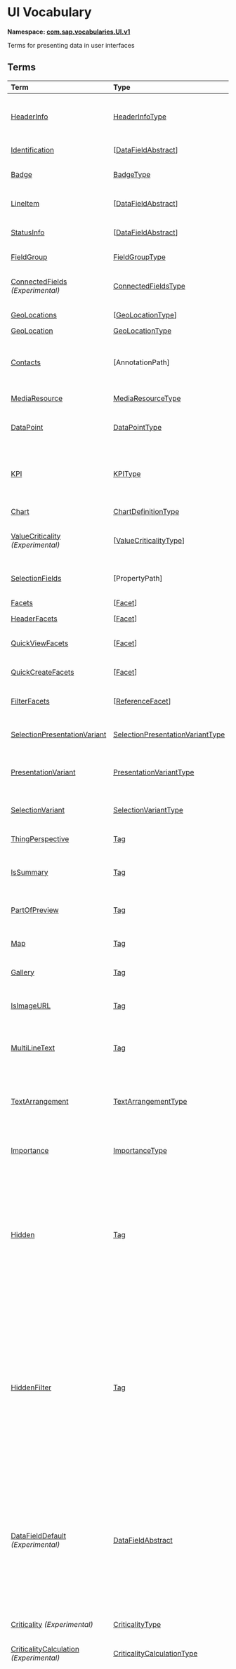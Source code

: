 # UI Vocabulary
**Namespace: [com.sap.vocabularies.UI.v1](UI.xml)**

Terms for presenting data in user interfaces


## Terms

Term|Type|Description
:---|:---|:----------
[HeaderInfo](UI.xml#L38)|[HeaderInfoType](#HeaderInfoType)|<a name="HeaderInfo"></a>Information for the header area of an entity representation. HeaderInfo is mandatory for main entity types of the model
[Identification](UI.xml#L69)|\[[DataFieldAbstract](#DataFieldAbstract)\]|<a name="Identification"></a>Collection of fields identifying the object
[Badge](UI.xml#L74)|[BadgeType](#BadgeType)|<a name="Badge"></a>Information usually displayed in the form of a business card
[LineItem](UI.xml#L102)|\[[DataFieldAbstract](#DataFieldAbstract)\]|<a name="LineItem"></a>Collection of data fields for representation in a table or list
[StatusInfo](UI.xml#L107)|\[[DataFieldAbstract](#DataFieldAbstract)\]|<a name="StatusInfo"></a>Collection of data fields describing the status of an entity
[FieldGroup](UI.xml#L112)|[FieldGroupType](#FieldGroupType)|<a name="FieldGroup"></a>Group of fields with an optional label
[ConnectedFields](UI.xml#L126) *(Experimental)*|[ConnectedFieldsType](#ConnectedFieldsType)|<a name="ConnectedFields"></a>Group of semantically connected fields with a representation template and an optional label
[GeoLocations](UI.xml#L199)|\[[GeoLocationType](#GeoLocationType)\]|<a name="GeoLocations"></a>Collection of geographic locations
[GeoLocation](UI.xml#L203)|[GeoLocationType](#GeoLocationType)|<a name="GeoLocation"></a>Geographic location
[Contacts](UI.xml#L223)|\[AnnotationPath\]|<a name="Contacts"></a>Collection of contacts<p>Each collection item MUST reference an annotation of a Communication.Contact</p>
[MediaResource](UI.xml#L230)|[MediaResourceType](#MediaResourceType)|<a name="MediaResource"></a>Properties that describe a media resource
[DataPoint](UI.xml#L284)|[DataPointType](#DataPointType)|<a name="DataPoint"></a>Visualization of a single point of data, typically a number; may also be textual, e.g. a status value
[KPI](UI.xml#L576)|[KPIType](#KPIType)|<a name="KPI"></a>A Key Performance Indicator (KPI) bundles a SelectionVariant and a DataPoint, and provides details for progressive disclosure
[Chart](UI.xml#L625)|[ChartDefinitionType](#ChartDefinitionType)|<a name="Chart"></a>Visualization of multiple data points
[ValueCriticality](UI.xml#L808) *(Experimental)*|\[[ValueCriticalityType](#ValueCriticalityType)\]|<a name="ValueCriticality"></a>Assign criticalities to primitive values. This information can be used for semantic coloring.
[SelectionFields](UI.xml#L821)|\[PropertyPath\]|<a name="SelectionFields"></a>Properties that might be relevant for filtering a collection of entities of this type
[Facets](UI.xml#L830)|\[[Facet](#Facet)\]|<a name="Facets"></a>Collection of facets
[HeaderFacets](UI.xml#L834)|\[[Facet](#Facet)\]|<a name="HeaderFacets"></a>Facets for additional object header information
[QuickViewFacets](UI.xml#L838)|\[[Facet](#Facet)\]|<a name="QuickViewFacets"></a>Facets that may be used for a quick overview of the object
[QuickCreateFacets](UI.xml#L842)|\[[Facet](#Facet)\]|<a name="QuickCreateFacets"></a>Facets that may be used for a (quick) create of the object
[FilterFacets](UI.xml#L846)|\[[ReferenceFacet](#ReferenceFacet)\]|<a name="FilterFacets"></a>Facets that reference UI.FieldGroup annotations to group filterable fields
[SelectionPresentationVariant](UI.xml#L888)|[SelectionPresentationVariantType](#SelectionPresentationVariantType)|<a name="SelectionPresentationVariant"></a>A SelectionPresentationVariant bundles a Selection Variant and a Presentation Variant
[PresentationVariant](UI.xml#L914)|[PresentationVariantType](#PresentationVariantType)|<a name="PresentationVariant"></a>Defines how the result of a queried collection of entities is shaped and how this result is displayed
[SelectionVariant](UI.xml#L988)|[SelectionVariantType](#SelectionVariantType)|<a name="SelectionVariant"></a>A SelectionVariant denotes a combination of parameters and filters to query the annotated entity set
[ThingPerspective](UI.xml#L1120)|[Tag](https://github.com/oasis-tcs/odata-vocabularies/blob/master/vocabularies/Org.OData.Core.V1.md#Tag)|<a name="ThingPerspective"></a>This term is a Thing Perspective
[IsSummary](UI.xml#L1123)|[Tag](https://github.com/oasis-tcs/odata-vocabularies/blob/master/vocabularies/Org.OData.Core.V1.md#Tag)|<a name="IsSummary"></a>This Facet and all included Facets are the summary of the thing. At most one Facet of a thing can be tagged with this term
[PartOfPreview](UI.xml#L1128)|[Tag](https://github.com/oasis-tcs/odata-vocabularies/blob/master/vocabularies/Org.OData.Core.V1.md#Tag)|<a name="PartOfPreview"></a>This Facet and all included Facets are part of the Thing preview
[Map](UI.xml#L1132)|[Tag](https://github.com/oasis-tcs/odata-vocabularies/blob/master/vocabularies/Org.OData.Core.V1.md#Tag)|<a name="Map"></a>Target MUST reference a UI.GeoLocation, Communication.Address or a collection of these
[Gallery](UI.xml#L1137)|[Tag](https://github.com/oasis-tcs/odata-vocabularies/blob/master/vocabularies/Org.OData.Core.V1.md#Tag)|<a name="Gallery"></a>Target MUST reference a UI.MediaResource
[IsImageURL](UI.xml#L1142)|[Tag](https://github.com/oasis-tcs/odata-vocabularies/blob/master/vocabularies/Org.OData.Core.V1.md#Tag)|<a name="IsImageURL"></a>Properties and terms annotated with this term MUST contain a valid URL referencing an resource with a MIME type image
[MultiLineText](UI.xml#L1148)|[Tag](https://github.com/oasis-tcs/odata-vocabularies/blob/master/vocabularies/Org.OData.Core.V1.md#Tag)|<a name="MultiLineText"></a>Properties annotated with this annotation should be rendered as multi-line text (e.g. text area)
[TextArrangement](UI.xml#L1154)|[TextArrangementType](#TextArrangementType)|<a name="TextArrangement"></a>Describes the arrangement of a code or ID value and its text<p>If used for a single property the Common.Text annotation is annotated</p>
[Importance](UI.xml#L1181)|[ImportanceType](#ImportanceType)|<a name="Importance"></a>Expresses the importance of e.g. a DataField or an annotation
[Hidden](UI.xml#L1196)|[Tag](https://github.com/oasis-tcs/odata-vocabularies/blob/master/vocabularies/Org.OData.Core.V1.md#Tag)|<a name="Hidden"></a>Properties or facets (see UI.Facet) annotated with this term will not be rendered if the annotation evaluates to true.<p>Hidden properties usually carry technical information that is used for application control and is of no direct interest to end users. The annotation value may be an expression to dynamically hide or render the annotated feature.</p>
[HiddenFilter](UI.xml#L1203)|[Tag](https://github.com/oasis-tcs/odata-vocabularies/blob/master/vocabularies/Org.OData.Core.V1.md#Tag)|<a name="HiddenFilter"></a>Properties annotated with this term will not be rendered as filter criteria if the annotation evaluates to true.<p>Properties annotated with `HiddenFilter` are intended as parts of a `$filter` expression that cannot be directly influenced by end users. The properties will be rendered in all other places, e.g. table columns or form fields. This is in contrast to properties annotated with [`UI.Hidden`](#Hidden) that are not rendered at all.</p>
[DataFieldDefault](UI.xml#L1210) *(Experimental)*|[DataFieldAbstract](#DataFieldAbstract)|<a name="DataFieldDefault"></a>Default representation of a property as a datafield, e.g. when the property is added as a table column or form field via personalization<p>Only concrete subtypes of DataFieldAbstract can be used for a DataFieldDefault. For type `DataField` and its subtypes the annotation target SHOULD be the same property that is referenced via a path expression in the `Value` of the datafield.</p>
[Criticality](UI.xml#L1346) *(Experimental)*|[CriticalityType](#CriticalityType)|<a name="Criticality"></a>Service-calculated criticality, alternative to UI.CriticalityCalculation
[CriticalityCalculation](UI.xml#L1351) *(Experimental)*|[CriticalityCalculationType](#CriticalityCalculationType)|<a name="CriticalityCalculation"></a>Parameters for client-calculated criticality, alternative to UI.Criticality
[OrderBy](UI.xml#L1356) *(Experimental)*|PropertyPath|<a name="OrderBy"></a>Sort by the referenced property instead of by the annotated property<p>Example: annotated property `SizeCode` has string values XS, S, M, L, XL, referenced property SizeOrder has numeric values -2, -1, 0, 1, 2. Numeric ordering by SizeOrder will be more understandable than lexicographic ordering by SizeCode.</p>
[RecommendationState](UI.xml#L1364) *(Experimental)*|[RecommendationStateType](#RecommendationStateType)|<a name="RecommendationState"></a>Indicates whether a field contains or has a recommended value<p>Intelligent systems can help users by recommending input the user may "prefer".</p>
[RecommendationList](UI.xml#L1396) *(Experimental)*|[RecommendationListType](#RecommendationListType)|<a name="RecommendationList"></a>Specifies how to get a list of recommended values for a property or parameter<p>Intelligent systems can help users by recommending input the user may "prefer".</p>

## <a name="HeaderInfoType"></a>[HeaderInfoType](UI.xml#L43)


Property|Type|Description
:-------|:---|:----------
[TypeName](UI.xml#L44)|String|Name of the main entity type
[TypeNamePlural](UI.xml#L48)|String|Plural form of the name of the main entity type
[Title](UI.xml#L52)|[DataField](#DataField)|Title, e.g. for overview pages
[Description](UI.xml#L55)|[DataField](#DataField)|Description, e.g. for overview pages
[ImageUrl](UI.xml#L58)|URL|Image URL for an instance of the entity type. If the property ImageUrl has a valid value, it can be used for the visualization of the instance. If it is not available or not valid the property TypeImageUrl can be used instead.
[TypeImageUrl](UI.xml#L63)|URL|Image URL for the entity type

## <a name="BadgeType"></a>[BadgeType](UI.xml#L78)


Property|Type|Description
:-------|:---|:----------
[HeadLine](UI.xml#L79)|[DataField](#DataField)|Headline
[Title](UI.xml#L82)|[DataField](#DataField)|Title
[ImageUrl](UI.xml#L85)|URL|Image URL for an instance of the entity type. If the property ImageUrl has a valid value, it can be used for the visualization of the instance. If it is not available or not valid the property TypeImageUrl can be used instead.
[TypeImageUrl](UI.xml#L90)|URL|Image URL for the entity type
[MainInfo](UI.xml#L94)|[DataField](#DataField)|Main information on the business card
[SecondaryInfo](UI.xml#L97)|[DataField](#DataField)|Additional information on the business card

## <a name="FieldGroupType"></a>[FieldGroupType](UI.xml#L116)


Property|Type|Description
:-------|:---|:----------
[Label](UI.xml#L117)|String|Label for the field group
[Data](UI.xml#L121)|\[[DataFieldAbstract](#DataFieldAbstract)\]|Collection of data fields

## <a name="ConnectedFieldsType"></a>[ConnectedFieldsType](UI.xml#L157) *(Experimental)*
Group of semantically connected fields with a representation template and an optional label

Property|Type|Description
:-------|:---|:----------
[Label](UI.xml#L161)|String|Label for the connected fields
[Template](UI.xml#L165)|String|Template for representing the connected fields<p>Template variables are identifiers enclosed in curly braces, e.g. `{MaterialName} - {MaterialClassName}`. The `Data` collection assigns values to the template variables.</p>
[Data](UI.xml#L171)|[Dictionary](https://github.com/oasis-tcs/odata-vocabularies/blob/master/vocabularies/Org.OData.Core.V1.md#Dictionary)|Dictionary of template variables<p>Each template variable used in `Template` must be assigned a value here. The value must be of type [`UI.DataFieldAbstract`](#DataFieldAbstract)</p>

## <a name="GeoLocationType"></a>[GeoLocationType](UI.xml#L207)
Properties that define a geographic location

Property|Type|Description
:-------|:---|:----------
[Latitude](UI.xml#L209)|Double|Geographic latitude
[Longitude](UI.xml#L212)|Double|Geographic longitude
[Location](UI.xml#L215)|GeographyPoint|A point in a round-earth coordinate system
[Address](UI.xml#L218)|[AddressType](Communication.md#AddressType)|vCard-style address

## <a name="MediaResourceType"></a>[MediaResourceType](UI.xml#L234)


Property|Type|Description
:-------|:---|:----------
[Url](UI.xml#L235)|URL|URL of media resource
[ContentType](UI.xml#L239)|MediaType|Content type, such as application/pdf, video/x-flv, image/jpeg
[ByteSize](UI.xml#L243)|Int64|Resource size in bytes
[ChangedAt](UI.xml#L246)|DateTimeOffset|Date of last change
[Thumbnail](UI.xml#L249)|[ImageType](#ImageType)|Thumbnail image
[Title](UI.xml#L252)|[DataField](#DataField)|Resource title
[Description](UI.xml#L255)|[DataField](#DataField)|Resource description

## <a name="ImageType"></a>[ImageType](UI.xml#L259)


Property|Type|Description
:-------|:---|:----------
[Url](UI.xml#L260)|URL|URL of image
[Width](UI.xml#L264)|String|Width of image
[Height](UI.xml#L267)|String|Height of image

## <a name="DataPointType"></a>[DataPointType](UI.xml#L289)


Property|Type|Description
:-------|:---|:----------
[Title](UI.xml#L290)|String|Title of the data point
[Description](UI.xml#L294)|String|Short description
[LongDescription](UI.xml#L298)|String|Full description
[Value](UI.xml#L302)|PrimitiveType|Numeric value<p> The value is typically provided via a `Path` construct. The path MUST lead to a direct property of the same entity type or a property of a complex property (recursively) of that entity type, navigation segments are not allowed.<br/>It could be annotated with either `UoM.ISOCurrency` or `UoM.Unit`. Percentage values are annotated with `UoM.Unit = '%'`. A renderer should take an optional `Common.Text` annotation into consideration.             </p>
[TargetValue](UI.xml#L314)|PrimitiveType|Target value
[ForecastValue](UI.xml#L317)|PrimitiveType|Forecast value
[MinimumValue](UI.xml#L320)|Decimal|Minimum value (for output rendering)
[MaximumValue](UI.xml#L323)|Decimal|Maximum value (for output rendering)
[ValueFormat](UI.xml#L326)|[NumberFormat](#NumberFormat)|Number format
[Visualization](UI.xml#L329)|[VisualizationType](#VisualizationType)|Preferred visualization
[SampleSize](UI.xml#L332)|PrimitiveType|Sample size used for the determination of the data point; should contain just integer value as Edm.Byte, Edm.SByte, Edm.Intxx, and Edm.Decimal with scale 0.
[ReferencePeriod](UI.xml#L339)|[ReferencePeriod](#ReferencePeriod)|Reference period
[Criticality](UI.xml#L342)|[CriticalityType](#CriticalityType)|Service-calculated criticality, alternative to CriticalityCalculation
[CriticalityRepresentation](UI.xml#L345) *(Experimental)*|[CriticalityRepresentationType](#CriticalityRepresentationType)|Decides if criticality is visualized in addition by means of an icon
[CriticalityCalculation](UI.xml#L349)|[CriticalityCalculationType](#CriticalityCalculationType)|Parameters for client-calculated criticality, alternative to Criticality
[Trend](UI.xml#L352)|[TrendType](#TrendType)|Service-calculated trend, alternative to TrendCalculation
[TrendCalculation](UI.xml#L355)|[TrendCalculationType](#TrendCalculationType)|Parameters for client-calculated trend, alternative to Trend
[Responsible](UI.xml#L358)|[ContactType](Communication.md#ContactType)|Contact person

## <a name="NumberFormat"></a>[NumberFormat](UI.xml#L363)
Describes how to visualise a number

Property|Type|Description
:-------|:---|:----------
[ScaleFactor](UI.xml#L365)|Decimal|Display value in *ScaleFactor* units, e.g. 1000 for k (kilo), 1e6 for M (Mega)
[NumberOfFractionalDigits](UI.xml#L369)|Byte|Number of fractional digits of the scaled value to be visualized

## <a name="VisualizationType"></a>[VisualizationType](UI.xml#L374)


Member|Value|Description
:-----|----:|:----------
[Number](UI.xml#L375)|0|Visualize as a number
[BulletChart](UI.xml#L378)|1|Visualize as bullet chart - requires TargetValue
[Progress](UI.xml#L381)|2|Visualize as progress indicator - requires TargetValue
[Rating](UI.xml#L384)|3|Visualize as partially or completely filled stars/hearts/... - requires TargetValue
[Donut](UI.xml#L388)|4|Visualize as donut, optionally with missing segment - requires TargetValue
[DeltaBulletChart](UI.xml#L391)|5|Visualize as delta bullet chart - requires TargetValue

## <a name="ReferencePeriod"></a>[ReferencePeriod](UI.xml#L396)
Reference period

Property|Type|Description
:-------|:---|:----------
[Description](UI.xml#L398)|String|Short description of the reference period
[Start](UI.xml#L402)|DateTimeOffset|Start of the reference period
[End](UI.xml#L405)|DateTimeOffset|End of the reference period

## <a name="CriticalityType"></a>[CriticalityType](UI.xml#L410)
Criticality of a value or status, represented e.g. via semantic colors (https://experience.sap.com/fiori-design-web/foundation/colors/#semantic-colors)

Member|Value|Description
:-----|----:|:----------
[VeryNegative](UI.xml#L413) *(Experimental)*|-1|Very negative / dark-red status - risk - out of stock - late
[Neutral](UI.xml#L417)|0|Neutral / grey status - inactive - open - in progress
[Negative](UI.xml#L420)|1|Negative / red status - attention - overload - alert
[Critical](UI.xml#L423)|2|Critical / orange status - warning
[Positive](UI.xml#L426)|3|Positive / green status - completed - available - on track - acceptable
[VeryPositive](UI.xml#L429) *(Experimental)*|4|Very positive / blue status - above max stock - excess

## <a name="CriticalityCalculationType"></a>[CriticalityCalculationType](UI.xml#L435): [CriticalityThresholdsType](#CriticalityThresholdsType)
Describes how to calculate the criticality of a value depending on the improvement direction


The calculation is done by comparing a value to the threshold values relevant for the specified improvement direction.

For improvement direction `Target`, the criticality is calculated using both low and high threshold values. It will be
  - Positive if the value is greater than or equal to AcceptanceRangeLowValue and lower than or equal to AcceptanceRangeHighValue
  - Neutral if the value is greater than or equal to ToleranceRangeLowValue and lower than AcceptanceRangeLowValue OR greater than AcceptanceRangeHighValue and lower than or equal to ToleranceRangeHighValue
  - Critical if the value is greater than or equal to DeviationRangeLowValue and lower than ToleranceRangeLowValue OR greater than ToleranceRangeHighValue  and lower than or equal to DeviationRangeHighValue
  - Negative if the value is lower than DeviationRangeLowValue or greater than DeviationRangeHighValue

For improvement direction `Minimize`, the criticality is calculated using the high threshold values. It is
  - Positive if the value is lower than or equal to AcceptanceRangeHighValue
  - Neutral if the value is  greater than AcceptanceRangeHighValue and lower than or equal to ToleranceRangeHighValue
  - Critical if the value is greater than ToleranceRangeHighValue and lower than or equal to DeviationRangeHighValue
  - Negative if the value is greater than DeviationRangeHighValue

For improvement direction `Maximize`, the criticality is calculated using the low threshold values. It is
  - Positive if the value is greater than or equal to AcceptanceRangeLowValue
  - Neutral if the value is less than AcceptanceRangeLowValue and greater than or equal to ToleranceRangeLowValue
  - Critical if the value is lower than ToleranceRangeLowValue and greater than or equal to DeviationRangeLowValue
  - Negative if the value is lower than DeviationRangeLowValue
             
Thresholds are optional. For unassigned values, defaults are determined in this order:
  - For DeviationRange, an omitted LowValue translates into the smallest possible number (-INF), an omitted HighValue translates into the largest possible number (+INF)
  - For ToleranceRange, an omitted LowValue will be initialized with DeviationRangeLowValue, an omitted HighValue will be initialized with DeviationRangeHighValue
  - For AcceptanceRange, an omitted LowValue will be initialized with ToleranceRangeLowValue, an omitted HighValue will be initialized with ToleranceRangeHighValue
          

Property|Type|Description
:-------|:---|:----------
[*AcceptanceRangeLowValue*](UI.xml#L480)|PrimitiveType|Lowest value that is considered positive
[*AcceptanceRangeHighValue*](UI.xml#L483)|PrimitiveType|Highest value that is considered positive
[*ToleranceRangeLowValue*](UI.xml#L486)|PrimitiveType|Lowest value that is considered neutral
[*ToleranceRangeHighValue*](UI.xml#L489)|PrimitiveType|Highest value that is considered neutral
[*DeviationRangeLowValue*](UI.xml#L492)|PrimitiveType|Lowest value that is considered critical
[*DeviationRangeHighValue*](UI.xml#L495)|PrimitiveType|Highest value that is considered critical
[ImprovementDirection](UI.xml#L466)|[ImprovementDirectionType](#ImprovementDirectionType)|Describes in which direction the value improves
[ConstantThresholds](UI.xml#L469) *(Experimental)*|\[[LevelThresholdsType](#LevelThresholdsType)\]|List of thresholds depending on the aggregation level as a set of constant values<p>Constant thresholds shall only be used in order to refine constant values given for the data point overall (aggregation level with empty collection of property paths), but not if the thresholds are based on other measure elements.</p>

## <a name="CriticalityThresholdsType"></a>[CriticalityThresholdsType](UI.xml#L478)
Thresholds for calculating the criticality of a value

**Derived Types:**
- [CriticalityCalculationType](#CriticalityCalculationType)
- [LevelThresholdsType](#LevelThresholdsType)

Property|Type|Description
:-------|:---|:----------
[AcceptanceRangeLowValue](UI.xml#L480)|PrimitiveType|Lowest value that is considered positive
[AcceptanceRangeHighValue](UI.xml#L483)|PrimitiveType|Highest value that is considered positive
[ToleranceRangeLowValue](UI.xml#L486)|PrimitiveType|Lowest value that is considered neutral
[ToleranceRangeHighValue](UI.xml#L489)|PrimitiveType|Highest value that is considered neutral
[DeviationRangeLowValue](UI.xml#L492)|PrimitiveType|Lowest value that is considered critical
[DeviationRangeHighValue](UI.xml#L495)|PrimitiveType|Highest value that is considered critical

## <a name="ImprovementDirectionType"></a>[ImprovementDirectionType](UI.xml#L500)
Describes which direction of a value change is seen as an improvement

Member|Value|Description
:-----|----:|:----------
[Minimize](UI.xml#L502)|1|Lower is better
[Target](UI.xml#L505)|2|Closer to the target is better
[Maximize](UI.xml#L508)|3|Higher is better

## <a name="LevelThresholdsType"></a>[LevelThresholdsType](UI.xml#L513): [CriticalityThresholdsType](#CriticalityThresholdsType) *(Experimental)*
Thresholds for an aggregation level

Property|Type|Description
:-------|:---|:----------
[*AcceptanceRangeLowValue*](UI.xml#L480)|PrimitiveType|Lowest value that is considered positive
[*AcceptanceRangeHighValue*](UI.xml#L483)|PrimitiveType|Highest value that is considered positive
[*ToleranceRangeLowValue*](UI.xml#L486)|PrimitiveType|Lowest value that is considered neutral
[*ToleranceRangeHighValue*](UI.xml#L489)|PrimitiveType|Highest value that is considered neutral
[*DeviationRangeLowValue*](UI.xml#L492)|PrimitiveType|Lowest value that is considered critical
[*DeviationRangeHighValue*](UI.xml#L495)|PrimitiveType|Highest value that is considered critical
[AggregationLevel](UI.xml#L516)|\[PropertyPath\]|An unordered tuple of dimensions, i.e. properties which are intended to be used for grouping in aggregating requests. In analytical UIs, e.g. an analytical chart, the aggregation level typically corresponds to the visible dimensions.

## <a name="TrendType"></a>[TrendType](UI.xml#L522)
The trend of a value

Member|Value|Description
:-----|----:|:----------
[StrongUp](UI.xml#L524)|1|Value grows strongly
[Up](UI.xml#L527)|2|Value grows
[Sideways](UI.xml#L530)|3|Value does not significantly grow or shrink
[Down](UI.xml#L533)|4|Value shrinks
[StrongDown](UI.xml#L536)|5|Value shrinks strongly

## <a name="TrendCalculationType"></a>[TrendCalculationType](UI.xml#L541)
Describes how to calculate the trend of a value


By default, the calculation is done by comparing the difference between Value and ReferenceValue to the threshold values. 
If IsRelativeDifference is set, the difference of Value and ReferenceValue is divided by ReferenceValue and the relative difference is compared.

The trend is 
  - StrongUp if the difference is greater than or equal to StrongUpDifference
  - Up if the difference is less than StrongUpDifference and greater than or equal to UpDifference
  - Sideways if the difference  is less than UpDifference and greater than DownDifference
  - Down if the difference is greater than StrongDownDifference and lower than or equal to DownDifference
  - StrongDown if the difference is lower than or equal to StrongDownDifference

Property|Type|Description
:-------|:---|:----------
[ReferenceValue](UI.xml#L555)|PrimitiveType|Reference value for the calculation, e.g. number of sales for the last year
[IsRelativeDifference](UI.xml#L559)|Boolean|Calculate with a relative difference
[UpDifference](UI.xml#L562)|Decimal|Threshold for Up
[StrongUpDifference](UI.xml#L565)|Decimal|Threshold for StrongUp
[DownDifference](UI.xml#L568)|Decimal|Threshold for Down
[StrongDownDifference](UI.xml#L571)|Decimal|Threshold for StrongDown

## <a name="KPIType"></a>[KPIType](UI.xml#L582)


Property|Type|Description
:-------|:---|:----------
[ID](UI.xml#L583)|String|Optional identifier to reference this instance from an external context
[ShortDescription](UI.xml#L588) *(Experimental)*|String|Very short description
[SelectionVariant](UI.xml#L593)|[SelectionVariantType](#SelectionVariantType)|Selection variant, either specified inline or referencing another annotation via Path
[DataPoint](UI.xml#L597)|[DataPointType](#DataPointType)|Data point, either specified inline or referencing another annotation via Path
[Detail](UI.xml#L601)|[KPIDetailType](#KPIDetailType)|Contains information about KPI details, especially drill-down presentations

## <a name="KPIDetailType"></a>[KPIDetailType](UI.xml#L606)


Property|Type|Description
:-------|:---|:----------
[DefaultPresentationVariant](UI.xml#L607)|[PresentationVariantType](#PresentationVariantType)|Presentation variant, either specified inline or referencing another annotation via Path
[AlternativePresentationVariants](UI.xml#L611)|\[[PresentationVariantType](#PresentationVariantType)\]|A list of alternative presentation variants, either specified inline or referencing another annotation via Path
[SemanticObject](UI.xml#L615)|String|Name of the Semantic Object. If not specified, use Semantic Object annotated at the property referenced in KPI/DataPoint/Value
[Action](UI.xml#L619)|String|Name of the Action on the Semantic Object. If not specified, let user choose which of the available actions to trigger.

## <a name="ChartDefinitionType"></a>[ChartDefinitionType](UI.xml#L629)


Property|Type|Description
:-------|:---|:----------
[Title](UI.xml#L630)|String|Title of the chart
[Description](UI.xml#L634)|String|Short description
[ChartType](UI.xml#L638)|[ChartType](#ChartType)|Chart type
[AxisScaling](UI.xml#L641)|[ChartAxisScalingType](#ChartAxisScalingType)|Describes the scale of the chart value axes
[Measures](UI.xml#L644)|\[PropertyPath\]|Measures of the chart, e.g. size and color in a bubble chart
[MeasureAttributes](UI.xml#L647)|\[[ChartMeasureAttributeType](#ChartMeasureAttributeType)\]|Describes Attributes for Measures. All Measures used in this collection must also be part of the Measures Property.
[Dimensions](UI.xml#L652)|\[PropertyPath\]|Dimensions of the chart, e.g. x- and y-axis of a bubble chart
[DimensionAttributes](UI.xml#L655)|\[[ChartDimensionAttributeType](#ChartDimensionAttributeType)\]|Describes Attributes for Dimensions. All Dimensions used in this collection must also be part of the Dimensions Property.
[Actions](UI.xml#L660)|\[[DataFieldForActionAbstract](#DataFieldForActionAbstract)\]|Available actions

## <a name="ChartType"></a>[ChartType](UI.xml#L665)


Member|Value|Description
:-----|----:|:----------
[Column](UI.xml#L666)|0|
[ColumnStacked](UI.xml#L667)|1|
[ColumnDual](UI.xml#L668)|2|
[ColumnStackedDual](UI.xml#L669)|3|
[ColumnStacked100](UI.xml#L670)|4|
[ColumnStackedDual100](UI.xml#L671)|5|
[Bar](UI.xml#L672)|6|
[BarStacked](UI.xml#L673)|7|
[BarDual](UI.xml#L674)|8|
[BarStackedDual](UI.xml#L675)|9|
[BarStacked100](UI.xml#L676)|10|
[BarStackedDual100](UI.xml#L677)|11|
[Area](UI.xml#L678)|12|
[AreaStacked](UI.xml#L679)|13|
[AreaStacked100](UI.xml#L680)|14|
[HorizontalArea](UI.xml#L681)|15|
[HorizontalAreaStacked](UI.xml#L682)|16|
[HorizontalAreaStacked100](UI.xml#L683)|17|
[Line](UI.xml#L684)|18|
[LineDual](UI.xml#L685)|19|
[Combination](UI.xml#L686)|20|
[CombinationStacked](UI.xml#L687)|21|
[CombinationDual](UI.xml#L688)|22|
[CombinationStackedDual](UI.xml#L689)|23|
[HorizontalCombinationStacked](UI.xml#L690)|24|
[Pie](UI.xml#L691)|25|
[Donut](UI.xml#L692)|26|
[Scatter](UI.xml#L693)|27|
[Bubble](UI.xml#L694)|28|
[Radar](UI.xml#L695)|29|
[HeatMap](UI.xml#L696)|30|
[TreeMap](UI.xml#L697)|31|
[Waterfall](UI.xml#L698)|32|
[Bullet](UI.xml#L699)|33|
[VerticalBullet](UI.xml#L700)|34|
[HorizontalWaterfall](UI.xml#L701)|35|
[HorizontalCombinationDual](UI.xml#L702)|36|
[HorizontalCombinationStackedDual](UI.xml#L703)|37|

## <a name="ChartAxisScalingType"></a>[ChartAxisScalingType](UI.xml#L707)


Property|Type|Description
:-------|:---|:----------
[ScaleBehavior](UI.xml#L708)|[ChartAxisScaleBehaviorType](#ChartAxisScaleBehaviorType)|Scale is fixed or adapts automatically to rendered values
[AutoScaleBehavior](UI.xml#L711)|[ChartAxisAutoScaleBehaviorType](#ChartAxisAutoScaleBehaviorType)|Settings for automatic scaling
[FixedScaleMultipleStackedMeasuresBoundaryValues](UI.xml#L716)|[FixedScaleMultipleStackedMeasuresBoundaryValuesType](#FixedScaleMultipleStackedMeasuresBoundaryValuesType)|Boundary values for fixed scaling of a stacking chart type with multiple measures

## <a name="ChartAxisScaleBehaviorType"></a>[ChartAxisScaleBehaviorType](UI.xml#L722)


Member|Value|Description
:-----|----:|:----------
[AutoScale](UI.xml#L723)|0|Value axes scale automatically
[FixedScale](UI.xml#L726)|1|Fixed minimum and maximum values are applied, which are derived from the @UI.MeasureAttributes.DataPoint/MinimumValue and .../MaximumValue annotation by default. For stacking chart types with multiple measures, they are taken from ChartAxisScalingType/FixedScaleMultipleStackedMeasuresBoundaryValues.

## <a name="ChartAxisAutoScaleBehaviorType"></a>[ChartAxisAutoScaleBehaviorType](UI.xml#L735)


Property|Type|Description
:-------|:---|:----------
[ZeroAlwaysVisible](UI.xml#L736)|Boolean|Forces the value axis to always display the zero value
[DataScope](UI.xml#L739)|[ChartAxisAutoScaleDataScopeType](#ChartAxisAutoScaleDataScopeType)|Determines the automatic scaling

## <a name="ChartAxisAutoScaleDataScopeType"></a>[ChartAxisAutoScaleDataScopeType](UI.xml#L744)


Member|Value|Description
:-----|----:|:----------
[DataSet](UI.xml#L745)|0|Minimum and maximum axes values are determined from the entire data set
[VisibleData](UI.xml#L748)|1|Minimum and maximum axes values are determined from the currently visible data. Scrolling will change the scale.

## <a name="FixedScaleMultipleStackedMeasuresBoundaryValuesType"></a>[FixedScaleMultipleStackedMeasuresBoundaryValuesType](UI.xml#L754)


Property|Type|Description
:-------|:---|:----------
[MinimumValue](UI.xml#L755)|Decimal|Minimum value on value axes
[MaximumValue](UI.xml#L758)|Decimal|Maximum value on value axes

## <a name="ChartDimensionAttributeType"></a>[ChartDimensionAttributeType](UI.xml#L763)


Property|Type|Description
:-------|:---|:----------
[Dimension](UI.xml#L764)|PropertyPath|
[Role](UI.xml#L765)|[ChartDimensionRoleType](#ChartDimensionRoleType)|
[HierarchyLevel](UI.xml#L766) *(Experimental)*|Int32|For a dimension with a hierarchy, members are selected from this level. The root node of the hierarchy is at level 0.
[ValuesForSequentialColorLevels](UI.xml#L771) *(Experimental)*|\[PrimitiveType\]|All values in this collection should be assigned to levels of the same color.
[EmphasizedValues](UI.xml#L776) *(Experimental)*|\[PrimitiveType\]|All values in this collection should be emphasized.

## <a name="ChartMeasureAttributeType"></a>[ChartMeasureAttributeType](UI.xml#L782)


Property|Type|Description
:-------|:---|:----------
[Measure](UI.xml#L783)|PropertyPath|
[Role](UI.xml#L784)|[ChartMeasureRoleType](#ChartMeasureRoleType)|
[DataPoint](UI.xml#L785)|AnnotationPath|Annotation path MUST end in UI.DataPoint and the DataPoint Value must be the same property as in Measure
[UseSequentialColorLevels](UI.xml#L789) *(Experimental)*|Boolean|All measures for which this setting is true should be assigned to levels of the same color.

## <a name="ChartDimensionRoleType"></a>[ChartDimensionRoleType](UI.xml#L796)


Member|Value|Description
:-----|----:|:----------
[Category](UI.xml#L797)|0|
[Series](UI.xml#L798)|1|
[Category2](UI.xml#L799)|2|

## <a name="ChartMeasureRoleType"></a>[ChartMeasureRoleType](UI.xml#L802)


Member|Value|Description
:-----|----:|:----------
[Axis1](UI.xml#L803)|0|
[Axis2](UI.xml#L804)|1|
[Axis3](UI.xml#L805)|2|

## <a name="ValueCriticalityType"></a>[ValueCriticalityType](UI.xml#L813) *(Experimental)*
Assigns a fixed criticality to a primitive value. This information can be used for semantic coloring.

Property|Type|Description
:-------|:---|:----------
[Value](UI.xml#L817)|PrimitiveType|
[Criticality](UI.xml#L818)|[CriticalityType](#CriticalityType)|

## <a name="Facet"></a>[*Facet*](UI.xml#L850)
Abstract base type for facets

**Derived Types:**
- [CollectionFacet](#CollectionFacet)
- [ReferenceFacet](#ReferenceFacet)
- [ReferenceURLFacet](#ReferenceURLFacet)

Property|Type|Description
:-------|:---|:----------
[Label](UI.xml#L852)|String|Facet label
[ID](UI.xml#L856)|String|Unique identifier of a facet. ID should be stable, as long as the perceived semantics of the facet is unchanged.

## <a name="CollectionFacet"></a>[CollectionFacet](UI.xml#L861): [Facet](#Facet)
Collection of facets

Property|Type|Description
:-------|:---|:----------
[*Label*](UI.xml#L852)|String|Facet label
[*ID*](UI.xml#L856)|String|Unique identifier of a facet. ID should be stable, as long as the perceived semantics of the facet is unchanged.
[Facets](UI.xml#L863)|\[[Facet](#Facet)\]|Nested facets. An empty collection may be used as a placeholder for content added via extension points.

## <a name="ReferenceFacet"></a>[ReferenceFacet](UI.xml#L868): [Facet](#Facet)
Facet that refers to a thing perspective, e.g. LineItem

Property|Type|Description
:-------|:---|:----------
[*Label*](UI.xml#L852)|String|Facet label
[*ID*](UI.xml#L856)|String|Unique identifier of a facet. ID should be stable, as long as the perceived semantics of the facet is unchanged.
[Target](UI.xml#L870)|AnnotationPath|Referenced information: Communication.Contact, Communication.Address, or a term that is tagged with UI.ThingPerspective, e.g. UI.StatusInfo, UI.LineItem, UI.Identification, UI.FieldGroup, UI.Badge

## <a name="ReferenceURLFacet"></a>[ReferenceURLFacet](UI.xml#L875): [Facet](#Facet)
Facet that refers to a URL

Property|Type|Description
:-------|:---|:----------
[*Label*](UI.xml#L852)|String|Facet label
[*ID*](UI.xml#L856)|String|Unique identifier of a facet. ID should be stable, as long as the perceived semantics of the facet is unchanged.
[Url](UI.xml#L877)|URL|URL of referenced information
[UrlContentType](UI.xml#L881)|MediaType|Media type of referenced information

## <a name="SelectionPresentationVariantType"></a>[SelectionPresentationVariantType](UI.xml#L894)


Property|Type|Description
:-------|:---|:----------
[ID](UI.xml#L895)|String|Optional identifier to reference this variant from an external context
[Text](UI.xml#L900)|String|Name of the bundling variant
[SelectionVariant](UI.xml#L904)|[SelectionVariantType](#SelectionVariantType)|Selection variant, either specified inline or referencing another annotation via Path
[PresentationVariant](UI.xml#L908)|[PresentationVariantType](#PresentationVariantType)|Presentation variant, either specified inline or referencing another annotation via Path

## <a name="PresentationVariantType"></a>[PresentationVariantType](UI.xml#L920)


Property|Type|Description
:-------|:---|:----------
[ID](UI.xml#L921)|String|Optional identifier to reference this variant from an external context
[Text](UI.xml#L924)|String|Name of the presentation variant
[MaxItems](UI.xml#L928)|Int32|Maximum number of items that should be included in the result
[SortOrder](UI.xml#L931)|\[[SortOrderType](Common.md#SortOrderType)\]|Collection can be provided inline or as a reference to a Common.SortOrder annotation via Path
[GroupBy](UI.xml#L935)|\[PropertyPath\]|Sequence of groupable properties p1, p2, ... defining how the result is composed of instances representing groups, one for each combination of value properties in the queried collection. The sequence specifies a certain level of aggregation for the queried collection, and every group instance will provide aggregated values for properties that are aggregatable. Moreover, the series of sub-sequences (p1), (p1, p2), ... forms a leveled hierarchy, which may become relevant in combination with `InitialExpansionLevel`.
[TotalBy](UI.xml#L944)|\[PropertyPath\]|Sub-sequence q1, q2, ... of properties p1, p2, ... specified in GroupBy. With this, additional levels of aggregation are requested in addition to the most granular level defined by GroupBy: Every element in the series of sub-sequences (q1), (q1, q2), ... introduces an additional aggregation level included in the result.
[Total](UI.xml#L951)|\[PropertyPath\]|Aggregatable properties for which aggregated values should be provided for the additional aggregation levels specified in TotalBy.
[IncludeGrandTotal](UI.xml#L956)|Boolean|Result should include a grand total for the properties specified in Total
[InitialExpansionLevel](UI.xml#L959)|Int32|Level up to which the hierarchy defined for the queried collection should be expanded initially. The hierarchy may be implicitly imposed by the sequence of the GroupBy, or by an explicit hierarchy annotation.
[Visualizations](UI.xml#L965)|\[AnnotationPath\]|Lists available visualization types. Currently supported types are `UI.LineItem`, `UI.Chart`, and `UI.DataPoint`. For each type, no more than a single annotation is meaningful. Multiple instances of the same visualization type shall be modeled with different presentation variants. A reference to `UI.Lineitem` should always be part of collection (least common denominator for renderers). The first entry of the collection is the default visualization.
[RequestAtLeast](UI.xml#L975)|\[PropertyPath\]|Properties that should always be included in the result of the queried collection
[SelectionFields](UI.xml#L979) *(Experimental)*|\[PropertyPath\]|Properties that should be presented for filtering a collection of entities. Can be provided inline or as a reference to a `UI.SelectionFields` annotation via Path.

## <a name="SelectionVariantType"></a>[SelectionVariantType](UI.xml#L993)


Property|Type|Description
:-------|:---|:----------
[ID](UI.xml#L994)|String|May contain identifier to reference this instance from an external context
[Text](UI.xml#L999)|String|Name of the selection variant
[Parameters](UI.xml#L1003)|\[[ParameterAbstract](#ParameterAbstract)\]|Parameters of the selection variant
[FilterExpression](UI.xml#L1006)|String|Filter string for query part of URL, without `$filter=`
[SelectOptions](UI.xml#L1011)|\[[SelectOptionType](#SelectOptionType)\]|ABAP Select Options Pattern

## <a name="ParameterAbstract"></a>[*ParameterAbstract*](UI.xml#L1018)
Key property of a parameter entity type

**Derived Types:**
- [Parameter](#Parameter)
- [IntervalParameter](#IntervalParameter)

## <a name="Parameter"></a>[Parameter](UI.xml#L1021): [ParameterAbstract](#ParameterAbstract)
Single-valued parameter

Property|Type|Description
:-------|:---|:----------
[PropertyName](UI.xml#L1023)|PropertyPath|Path to a key property of a parameter entity type
[PropertyValue](UI.xml#L1026)|PrimitiveType|Value for the key property

## <a name="IntervalParameter"></a>[IntervalParameter](UI.xml#L1030): [ParameterAbstract](#ParameterAbstract)
Interval parameter formed with a 'from' and a 'to' property

Property|Type|Description
:-------|:---|:----------
[PropertyNameFrom](UI.xml#L1032)|PropertyPath|Path to the 'from' property of a parameter entity type
[PropertyValueFrom](UI.xml#L1035)|PrimitiveType|Value for the 'from' property
[PropertyNameTo](UI.xml#L1038)|PropertyPath|Path to the 'to' property of a parameter entity type
[PropertyValueTo](UI.xml#L1041)|PrimitiveType|Value for the 'to' property

## <a name="SelectOptionType"></a>[SelectOptionType](UI.xml#L1046)
List of value ranges for a single property

Property|Type|Description
:-------|:---|:----------
[PropertyName](UI.xml#L1048)|PropertyPath|Path to the property
[Ranges](UI.xml#L1051)|\[[SelectionRangeType](#SelectionRangeType)\]|List of value ranges

## <a name="SelectionRangeType"></a>[SelectionRangeType](UI.xml#L1056)
Value range. If the range option only requires a single value, the value must be in the property Low

Property|Type|Description
:-------|:---|:----------
[Sign](UI.xml#L1060)|[SelectionRangeSignType](#SelectionRangeSignType)|Include or exclude values
[Option](UI.xml#L1063)|[SelectionRangeOptionType](#SelectionRangeOptionType)|Comparison operator
[Low](UI.xml#L1066)|PrimitiveType|Single value or lower interval boundary
[High](UI.xml#L1069)|PrimitiveType|Upper interval boundary

## <a name="SelectionRangeSignType"></a>[SelectionRangeSignType](UI.xml#L1074)


Member|Value|Description
:-----|----:|:----------
[I](UI.xml#L1075)|0|Inclusive
[E](UI.xml#L1078)|1|Exclusive

## <a name="SelectionRangeOptionType"></a>[SelectionRangeOptionType](UI.xml#L1083)
Comparison operator

Member|Value|Description
:-----|----:|:----------
[EQ](UI.xml#L1085)|0|Equal to
[BT](UI.xml#L1088)|1|Between
[CP](UI.xml#L1091)|2|Contains pattern
[LE](UI.xml#L1094)|3|Less than or equal to
[GE](UI.xml#L1097)|4|Greater than or equal to
[NE](UI.xml#L1100)|5|Not equal to
[NB](UI.xml#L1103)|6|Not between
[NP](UI.xml#L1106)|7|Does not contain pattern
[GT](UI.xml#L1109)|8|Greater than
[LT](UI.xml#L1112)|9|Less than

## <a name="TextArrangementType"></a>[TextArrangementType](UI.xml#L1158)


Member|Value|Description
:-----|----:|:----------
[TextFirst](UI.xml#L1159)|0|Text is first, followed by the code/ID (e.g. in parentheses)
[TextLast](UI.xml#L1162)|1|Code/ID is first, followed by the text (e.g. separated by a dash)
[TextSeparate](UI.xml#L1165)|2|Code/ID and text are represented separately
[TextOnly](UI.xml#L1168)|3|Only text is represented, code/ID is hidden (e.g. for UUIDs)

## <a name="ImportanceType"></a>[ImportanceType](UI.xml#L1184)


Member|Value|Description
:-----|----:|:----------
[High](UI.xml#L1185)|0|High importance
[Medium](UI.xml#L1188)|1|Medium importance
[Low](UI.xml#L1191)|2|Low importance

## <a name="DataFieldAbstract"></a>[*DataFieldAbstract*](UI.xml#L1218)


**Derived Types:**
- [DataFieldForAnnotation](#DataFieldForAnnotation)
- *[DataFieldForActionAbstract](#DataFieldForActionAbstract)*
  - [DataFieldForAction](#DataFieldForAction)
  - [DataFieldForIntentBasedNavigation](#DataFieldForIntentBasedNavigation)
- [DataField](#DataField)
  - [DataFieldWithAction](#DataFieldWithAction)
  - [DataFieldWithIntentBasedNavigation](#DataFieldWithIntentBasedNavigation)
  - [DataFieldWithNavigationPath](#DataFieldWithNavigationPath)
  - [DataFieldWithUrl](#DataFieldWithUrl)

Property|Type|Description
:-------|:---|:----------
[Label](UI.xml#L1219)|String|A short, human-readable text suitable for labels and captions in UIs
[Criticality](UI.xml#L1223)|[CriticalityType](#CriticalityType)|Criticality of the data field value
[CriticalityRepresentation](UI.xml#L1226)|[CriticalityRepresentationType](#CriticalityRepresentationType)|Decides if criticality is visualized in addition by means of an icon
[IconUrl](UI.xml#L1229)|URL|Optional icon to decorate the value

## <a name="CriticalityRepresentationType"></a>[CriticalityRepresentationType](UI.xml#L1235)


Member|Value|Description
:-----|----:|:----------
[WithIcon](UI.xml#L1236)|0|Criticality is represented with an icon
[WithoutIcon](UI.xml#L1239)|1|Criticality is represented without icon, e.g. only via text color

## <a name="DataFieldForAnnotation"></a>[DataFieldForAnnotation](UI.xml#L1244): [DataFieldAbstract](#DataFieldAbstract)


Property|Type|Description
:-------|:---|:----------
[*Label*](UI.xml#L1219)|String|A short, human-readable text suitable for labels and captions in UIs
[*Criticality*](UI.xml#L1223)|[CriticalityType](#CriticalityType)|Criticality of the data field value
[*CriticalityRepresentation*](UI.xml#L1226)|[CriticalityRepresentationType](#CriticalityRepresentationType)|Decides if criticality is visualized in addition by means of an icon
[*IconUrl*](UI.xml#L1229)|URL|Optional icon to decorate the value
[Target](UI.xml#L1245)|AnnotationPath|Target MUST reference an annotation of terms Communication.Contact, Communication.Address, UI.DataPoint, UI.Chart, UI.FieldGroup, or UI.ConnectedFields

## <a name="DataFieldForActionAbstract"></a>[*DataFieldForActionAbstract*](UI.xml#L1251): [DataFieldAbstract](#DataFieldAbstract)
Abstract type to bundle DataFieldForAction and DataFieldForIntentBasedNavigation

**Derived Types:**
- [DataFieldForAction](#DataFieldForAction)
- [DataFieldForIntentBasedNavigation](#DataFieldForIntentBasedNavigation)

Property|Type|Description
:-------|:---|:----------
[*Label*](UI.xml#L1219)|String|A short, human-readable text suitable for labels and captions in UIs
[*Criticality*](UI.xml#L1223)|[CriticalityType](#CriticalityType)|Criticality of the data field value
[*CriticalityRepresentation*](UI.xml#L1226)|[CriticalityRepresentationType](#CriticalityRepresentationType)|Decides if criticality is visualized in addition by means of an icon
[*IconUrl*](UI.xml#L1229)|URL|Optional icon to decorate the value
[Inline](UI.xml#L1254)|Boolean|Action should be placed close to (or even inside) the visualized term
[Determining](UI.xml#L1257)|Boolean|Determines whether the action completes a process step (e.g. approve, reject).

## <a name="DataFieldForAction"></a>[DataFieldForAction](UI.xml#L1263): [DataFieldForActionAbstract](#DataFieldForActionAbstract)
The action is NOT tied to a data value (in contrast to DataFieldWithAction)

Property|Type|Description
:-------|:---|:----------
[*Label*](UI.xml#L1219)|String|A short, human-readable text suitable for labels and captions in UIs
[*Criticality*](UI.xml#L1223)|[CriticalityType](#CriticalityType)|Criticality of the data field value
[*CriticalityRepresentation*](UI.xml#L1226)|[CriticalityRepresentationType](#CriticalityRepresentationType)|Decides if criticality is visualized in addition by means of an icon
[*IconUrl*](UI.xml#L1229)|URL|Optional icon to decorate the value
[*Inline*](UI.xml#L1254)|Boolean|Action should be placed close to (or even inside) the visualized term
[*Determining*](UI.xml#L1257)|Boolean|Determines whether the action completes a process step (e.g. approve, reject).
[Action](UI.xml#L1265)|[QualifiedName](Common.md#QualifiedName)|Qualified name of an Action, Function, ActionImport or FunctionImport in scope
[InvocationGrouping](UI.xml#L1269)|[OperationGroupingType](#OperationGroupingType)|Expresses how invocations of this action on multiple instances should be grouped

## <a name="OperationGroupingType"></a>[OperationGroupingType](UI.xml#L1274)


Member|Value|Description
:-----|----:|:----------
[Isolated](UI.xml#L1275)|0|
[ChangeSet](UI.xml#L1276)|1|

## <a name="DataFieldForIntentBasedNavigation"></a>[DataFieldForIntentBasedNavigation](UI.xml#L1279): [DataFieldForActionAbstract](#DataFieldForActionAbstract)
The navigation intent is is expressed as a Semantic Object and optionally an Action on that object

The navigation intent is NOT tied to a data value (in contrast to DataFieldWithIntentBasedNavigation), the data field represents a navigation trigger.

Property|Type|Description
:-------|:---|:----------
[*Label*](UI.xml#L1219)|String|A short, human-readable text suitable for labels and captions in UIs
[*Criticality*](UI.xml#L1223)|[CriticalityType](#CriticalityType)|Criticality of the data field value
[*CriticalityRepresentation*](UI.xml#L1226)|[CriticalityRepresentationType](#CriticalityRepresentationType)|Decides if criticality is visualized in addition by means of an icon
[*IconUrl*](UI.xml#L1229)|URL|Optional icon to decorate the value
[*Inline*](UI.xml#L1254)|Boolean|Action should be placed close to (or even inside) the visualized term
[*Determining*](UI.xml#L1257)|Boolean|Determines whether the action completes a process step (e.g. approve, reject).
[SemanticObject](UI.xml#L1284)|String|Name of the Semantic Object
[Action](UI.xml#L1287)|String|Name of the Action on the Semantic Object. If not specified, let user choose which of the available actions to trigger.
[RequiresContext](UI.xml#L1291)|Boolean|Determines whether a context needs to be passed to the target of this navigation.

## <a name="DataField"></a>[DataField](UI.xml#L1297): [DataFieldAbstract](#DataFieldAbstract)


**Derived Types:**
- [DataFieldWithAction](#DataFieldWithAction)
- [DataFieldWithIntentBasedNavigation](#DataFieldWithIntentBasedNavigation)
- [DataFieldWithNavigationPath](#DataFieldWithNavigationPath)
- [DataFieldWithUrl](#DataFieldWithUrl)

Property|Type|Description
:-------|:---|:----------
[*Label*](UI.xml#L1219)|String|A short, human-readable text suitable for labels and captions in UIs
[*Criticality*](UI.xml#L1223)|[CriticalityType](#CriticalityType)|Criticality of the data field value
[*CriticalityRepresentation*](UI.xml#L1226)|[CriticalityRepresentationType](#CriticalityRepresentationType)|Decides if criticality is visualized in addition by means of an icon
[*IconUrl*](UI.xml#L1229)|URL|Optional icon to decorate the value
[Value](UI.xml#L1298)|PrimitiveType|The data field's value

## <a name="DataFieldWithAction"></a>[DataFieldWithAction](UI.xml#L1304): [DataField](#DataField)
The action is tied to a data value which could be render as a button or link that triggers the action. This is in contrast to DataFieldForAction which is not tied to a specific data value.

Property|Type|Description
:-------|:---|:----------
[*Label*](UI.xml#L1219)|String|A short, human-readable text suitable for labels and captions in UIs
[*Criticality*](UI.xml#L1223)|[CriticalityType](#CriticalityType)|Criticality of the data field value
[*CriticalityRepresentation*](UI.xml#L1226)|[CriticalityRepresentationType](#CriticalityRepresentationType)|Decides if criticality is visualized in addition by means of an icon
[*IconUrl*](UI.xml#L1229)|URL|Optional icon to decorate the value
[*Value*](UI.xml#L1298)|PrimitiveType|The data field's value
[Action](UI.xml#L1307)|[QualifiedName](Common.md#QualifiedName)|Qualified name of an Action, Function, ActionImport or FunctionImport in scope

## <a name="DataFieldWithIntentBasedNavigation"></a>[DataFieldWithIntentBasedNavigation](UI.xml#L1313): [DataField](#DataField)
The navigation intent is is expressed as a Semantic Object and optionally an Action on that object

The navigation intent is tied to a data value which should be rendered as a hyperlink. This is in contrast to DataFieldForIntentBasedNavigation which is not tied to a specific data value.

Property|Type|Description
:-------|:---|:----------
[*Label*](UI.xml#L1219)|String|A short, human-readable text suitable for labels and captions in UIs
[*Criticality*](UI.xml#L1223)|[CriticalityType](#CriticalityType)|Criticality of the data field value
[*CriticalityRepresentation*](UI.xml#L1226)|[CriticalityRepresentationType](#CriticalityRepresentationType)|Decides if criticality is visualized in addition by means of an icon
[*IconUrl*](UI.xml#L1229)|URL|Optional icon to decorate the value
[*Value*](UI.xml#L1298)|PrimitiveType|The data field's value
[SemanticObject](UI.xml#L1318)|String|Name of the Semantic Object
[Action](UI.xml#L1321)|String|Name of the Action on the Semantic Object. If not specified, let user choose which of the available actions to trigger.

## <a name="DataFieldWithNavigationPath"></a>[DataFieldWithNavigationPath](UI.xml#L1327): [DataField](#DataField)


Property|Type|Description
:-------|:---|:----------
[*Label*](UI.xml#L1219)|String|A short, human-readable text suitable for labels and captions in UIs
[*Criticality*](UI.xml#L1223)|[CriticalityType](#CriticalityType)|Criticality of the data field value
[*CriticalityRepresentation*](UI.xml#L1226)|[CriticalityRepresentationType](#CriticalityRepresentationType)|Decides if criticality is visualized in addition by means of an icon
[*IconUrl*](UI.xml#L1229)|URL|Optional icon to decorate the value
[*Value*](UI.xml#L1298)|PrimitiveType|The data field's value
[Target](UI.xml#L1328)|NavigationPropertyPath|Contains either a navigation property or a term cast, where term is of type Edm.EntityType or a concrete entity type or a collection of these types

## <a name="DataFieldWithUrl"></a>[DataFieldWithUrl](UI.xml#L1335): [DataField](#DataField)


Property|Type|Description
:-------|:---|:----------
[*Label*](UI.xml#L1219)|String|A short, human-readable text suitable for labels and captions in UIs
[*Criticality*](UI.xml#L1223)|[CriticalityType](#CriticalityType)|Criticality of the data field value
[*CriticalityRepresentation*](UI.xml#L1226)|[CriticalityRepresentationType](#CriticalityRepresentationType)|Decides if criticality is visualized in addition by means of an icon
[*IconUrl*](UI.xml#L1229)|URL|Optional icon to decorate the value
[*Value*](UI.xml#L1298)|PrimitiveType|The data field's value
[Url](UI.xml#L1336)|URL|Target of the hyperlink
[UrlContentType](UI.xml#L1340)|MediaType|Media type of the hyperlink target, e.g. `video/mp4`

## <a name="RecommendationStateType"></a>[RecommendationStateType](UI.xml#L1372) *(Experimental)*
**Type:** Byte

Indicates whether a field contains or has a recommended value

Editable fields for which a recommendation has been pre-filled or that have recommendations that differ from existing human input need to be highlighted.

Allowed Value|Description
:------------|:----------
[0](UI.xml#L1380)|regular - with human or default input, no recommendation
[1](UI.xml#L1384)|highlighted - without human input and with recommendation
[2](UI.xml#L1388)|warning - with human or default input and with recommendation

## <a name="RecommendationListType"></a>[RecommendationListType](UI.xml#L1405) *(Experimental)*
Reference to a recommendation list

A recommendation consists of one or more values for editable fields plus a rank between 0.0 and 9.9, with 9.9 being the best recommendation.

Property|Type|Description
:-------|:---|:----------
[CollectionPath](UI.xml#L1411)|String|Resource path of a collection of recommended values
[RankProperty](UI.xml#L1414)|String|Name of the property within the collection of recommended values that describes the rank of the recommendation
[Binding](UI.xml#L1418)|\[[RecommendationBinding](#RecommendationBinding)\]|List of pairs of a local property and recommended value property

## <a name="RecommendationBinding"></a>[RecommendationBinding](UI.xml#L1423) *(Experimental)*


Property|Type|Description
:-------|:---|:----------
[LocalDataProperty](UI.xml#L1425)|PropertyPath|Path to editable property for which recommended values exist
[ValueListProperty](UI.xml#L1428)|String|Path to property in the collection of recommended values. Format is identical to PropertyPath annotations.
